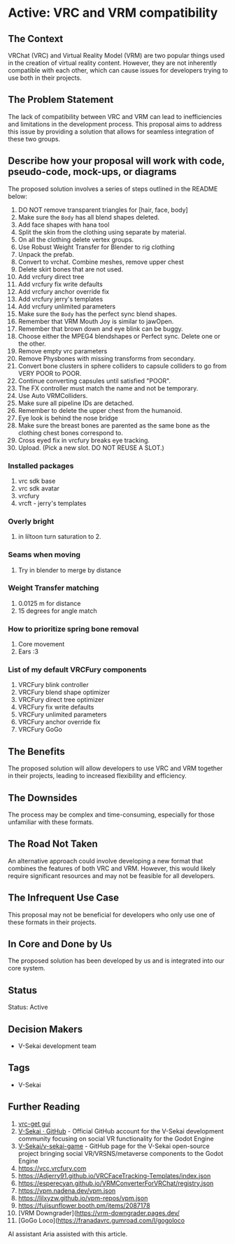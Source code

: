 # Active: VRC and VRM compatibility

## The Context

VRChat (VRC) and Virtual Reality Model (VRM) are two popular things used in the creation of virtual reality content. However, they are not inherently compatible with each other, which can cause issues for developers trying to use both in their projects.

## The Problem Statement

The lack of compatibility between VRC and VRM can lead to inefficiencies and limitations in the development process. This proposal aims to address this issue by providing a solution that allows for seamless integration of these two groups.

## Describe how your proposal will work with code, pseudo-code, mock-ups, or diagrams

The proposed solution involves a series of steps outlined in the README below:

1. DO NOT remove transparent triangles for [hair, face, body]
2. Make sure the `Body` has all blend shapes deleted.
3. Add face shapes with hana tool
4. Split the skin from the clothing using separate by material.
5. On all the clothing delete vertex groups.
6. Use Robust Weight Transfer for Blender to rig clothing
7. Unpack the prefab.
8. Convert to vrchat. Combine meshes, remove upper chest
9. Delete skirt bones that are not used.
10. Add vrcfury direct tree
11. Add vrcfury fix write defaults
12. Add vrcfury anchor override fix
13. Add vrcfury jerry's templates
14. Add vrcfury unlimited parameters
15. Make sure the `Body` has the perfect sync blend shapes.
16. Remember that VRM Mouth Joy is similar to jawOpen.
17. Remember that brown down and eye blink can be buggy.
18. Choose either the MPEG4 blendshapes or Perfect sync. Delete one or the other.
19. Remove empty vrc parameters
20. Remove Physbones with missing transforms from secondary.
21. Convert bone clusters in sphere colliders to capsule colliders to go from VERY POOR to POOR.
22. Continue converting capsules until satisfied "POOR".
23. The FX controller must match the name and not be temporary.
24. Use Auto VRMColliders.
25. Make sure all pipeline IDs are detached.
26. Remember to delete the upper chest from the humanoid.
27. Eye look is behind the nose bridge
28. Make sure the breast bones are parented as the same bone as the clothing chest bones correspond to.
29. Cross eyed fix in vrcfury breaks eye tracking.
30. Upload. (Pick a new slot. DO NOT REUSE A SLOT.)

### Installed packages

1. vrc sdk base
2. vrc sdk avatar
3. vrcfury
4. vrcft - jerry's templates

### Overly bright

1. in liltoon turn saturation to 2.

### Seams when moving

1. Try in blender to merge by distance

### Weight Transfer matching

1. 0.0125 m for distance
2. 15 degrees for angle match

### How to prioritize spring bone removal

1. Core movement
2. Ears :3

### List of my default VRCFury components

1. VRCFury blink controller
2. VRCFury blend shape optimizer
3. VRCFury direct tree optimizer
4. VRCFury fix write defaults
5. VRCFury unlimited parameters
6. VRCFury anchor override fix
7. VRCFury GoGo

## The Benefits

The proposed solution will allow developers to use VRC and VRM together in their projects, leading to increased flexibility and efficiency.

## The Downsides

The process may be complex and time-consuming, especially for those unfamiliar with these formats.

## The Road Not Taken

An alternative approach could involve developing a new format that combines the features of both VRC and VRM. However, this would likely require significant resources and may not be feasible for all developers.

## The Infrequent Use Case

This proposal may not be beneficial for developers who only use one of these formats in their projects.

## In Core and Done by Us

The proposed solution has been developed by us and is integrated into our core system.

## Status

Status: Active <!-- Draft | Proposed | Rejected | Accepted | Deprecated | Superseded by -->

## Decision Makers

- V-Sekai development team

## Tags

- V-Sekai

## Further Reading

1. [vrc-get gui](https://github.com/vrc-get/vrc-get/releases/tag/gui-v0.1.0-beta.16)
1. [V-Sekai · GitHub](https://github.com/v-sekai) - Official GitHub account for the V-Sekai development community focusing on social VR functionality for the Godot Engine
1. [V-Sekai/v-sekai-game](https://github.com/v-sekai/v-sekai-game) - GitHub page for the V-Sekai open-source project bringing social VR/VRSNS/metaverse components to the Godot Engine
1. https://vcc.vrcfury.com
1. https://Adjerry91.github.io/VRCFaceTracking-Templates/index.json
1. https://esperecyan.github.io/VRMConverterForVRChat/registry.json
1. https://vpm.nadena.dev/vpm.json
1. https://lilxyzw.github.io/vpm-repos/vpm.json
1. https://fujisunflower.booth.pm/items/2087178
1. [VRM Downgrader](https://vrm-downgrader.pages.dev/
1. [GoGo Loco](https://franadavrc.gumroad.com/l/gogoloco

AI assistant Aria assisted with this article.
